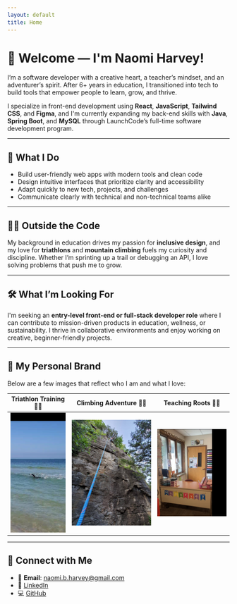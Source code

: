 ```yaml
---
layout: default
title: Home
---
```

# 👋 Welcome — I'm Naomi Harvey!

I’m a software developer with a creative heart, a teacher’s mindset, and an adventurer’s spirit. After 6+ years in education, I transitioned into tech to build tools that empower people to learn, grow, and thrive.

I specialize in front-end development using **React**, **JavaScript**, **Tailwind CSS**, and **Figma**, and I'm currently expanding my back-end skills with **Java**, **Spring Boot**, and **MySQL** through LaunchCode’s full-time software development program.

---

## 🧠 What I Do

- Build user-friendly web apps with modern tools and clean code
- Design intuitive interfaces that prioritize clarity and accessibility
- Adapt quickly to new tech, projects, and challenges
- Communicate clearly with technical and non-technical teams alike

---

## 🧗‍♀️ Outside the Code

My background in education drives my passion for **inclusive design**, and my love for **triathlons** and **mountain climbing** fuels my curiosity and discipline. Whether I’m sprinting up a trail or debugging an API, I love solving problems that push me to grow.

---

## 🛠️ What I’m Looking For

I'm seeking an **entry-level front-end or full-stack developer role** where I can contribute to mission-driven products in education, wellness, or sustainability. I thrive in collaborative environments and enjoy working on creative, beginner-friendly projects.

---

## 📸 My Personal Brand

Below are a few images that reflect who I am and what I love:

| Triathlon Training 🏊‍♀️ | Climbing Adventure 🧗‍♀️ | Teaching Roots 👩‍🏫 |
|-------------------------|--------------------------|-----------------------|
| ![Swim](assets/images/swim1.jpg) | ![Climb](assets/images/climbing.png) | ![Teach](assets/images/teaching.png) |


---

## 🔗 Connect with Me

- 📧 **Email**: naomi.b.harvey@gmail.com  
- 💼 [LinkedIn](https://www.linkedin.com/in/naomi-harvey-masters-in-education-and-self-taught-software-developer)  
- 💻 [GitHub](https://github.com/nbharvey)  

